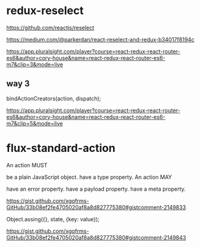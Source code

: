 # redux-reselect


https://github.com/reactjs/reselect




https://medium.com/@parkerdan/react-reselect-and-redux-b34017f8194c


https://app.pluralsight.com/player?course=react-redux-react-router-es6&author=cory-house&name=react-redux-react-router-es6-m7&clip=3&mode=live


## way 3


bindActionCreators(action, dispatch);

https://app.pluralsight.com/player?course=react-redux-react-router-es6&author=cory-house&name=react-redux-react-router-es6-m7&clip=5&mode=live


# flux-standard-action

An action MUST

be a plain JavaScript object.
have a type property.
An action MAY

have an error property.
have a payload property.
have a meta property.


https://gist.github.com/xgqfrms-GitHub/33b08ef2fe4705020af8a8d827775380#gistcomment-2149833




Object.assing({}, state, {key: value});


https://gist.github.com/xgqfrms-GitHub/33b08ef2fe4705020af8a8d827775380#gistcomment-2149843

